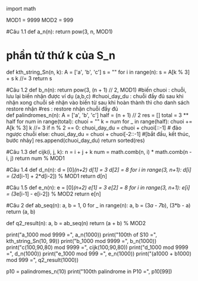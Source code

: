 import math

MOD1 = 9999
MOD2 = 999

#Câu 1.1
def a_n(n):
    return pow(3, n, MOD1)

# phần tử thứ k của S_n
def kth_string_Sn(n, k):
    A = ['a', 'b', 'c']
    s = ""
    for i in range(n):
        s = A[k % 3] + s
        k //= 3
    return s

#Câu 1.2
def b_n(n):
    return pow(3, (n + 1) // 2, MOD1)
#biến chuoi : chuỗi, lưu lại biến nhận được ví dụ (a,b,c)
#chuoi_day_du : chuỗi đầy đủ sau khi nhận xong chuỗi sẽ nhận vào biến từ sau khi hoàn thành thì cho danh sách restore nhận
#res : restore nhận chuỗi đầy đủ  
def palindromes_n(n):
    A = ['a', 'b', 'c']
    half = (n + 1) // 2
    res = []
    total = 3 ** half
    for num in range(total):
        chuoi = ""
        k = num
        for _ in range(half):
            chuoi += A[k % 3]
            k //= 3
        if n % 2 == 0:
            chuoi_day_du = chuoi + chuoi[::-1] # đảo ngược chuỗi
        else:
            chuoi_day_du = chuoi + chuoi[-2::-1] #[bắt đầu, kết thúc, bước nhảy]
        res.append(chuoi_day_du)
    return sorted(res) 

#Câu 1.3
def cijk(i, j, k):
    n = i + j + k
    num = math.comb(n, i) * math.comb(n - i, j)
    return num % MOD1

#Câu 1.4
def d_n(n):
    d = [0]*(n+2)
    d[1] = 3
    d[2] = 8
    for i in range(3, n+1):
        d[i] = (2*d[i-1] + 2*d[i-2]) % MOD1
    return d[n]

#Câu 1.5
def e_n(n):
    e = [0]*(n+2)
    e[1] = 3
    e[2] = 8
    for i in range(3, n+1):
        e[i] = (3*e[i-1] - e[i-2]) % MOD2
    return e[n]

#Câu 2
def ab_seq(n):
    a, b = 1, 0
    for _ in range(n):
        a, b = (3*a - 7*b), (3*b - a)
    return (a, b)

def q2_result(n):
    a, b = ab_seq(n)
    return (a + b) % MOD2

print("a_1000 mod 9999 =", a_n(1000))
print("100th of S10 =", kth_string_Sn(10, 99))
print("b_1000 mod 9999 =", b_n(1000))
print("c(100,90,80) mod 9999 =", cijk(100,90,80))
print("d_1000 mod 9999 =", d_n(1000))
print("e_1000 mod 999 =", e_n(1000))
print("(a1000 + b1000) mod 999 =", q2_result(1000))

p10 = palindromes_n(10)
print("100th palindrome in P10 =", p10[99])
